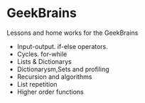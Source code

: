 # GeekBrains
Lessons and home works for the GeekBrains

- Input-output. if-else operators.
- Cycles. for-while
- Lists & Dictionarys
- Dictionarysm,Sets and profiling
- Recursion and algorithms
- List repetition
- Higher order functions